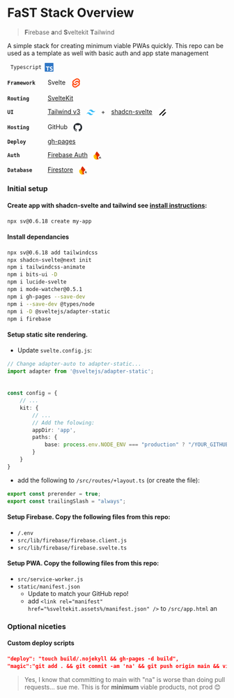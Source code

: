 # FaST Stack Overview
> **F**irebase **a**nd **S**veltekit **T**ailwind

A simple stack for creating minimum viable PWAs quickly. This repo can be used as a template as well with basic auth and app state management

 <code>&emsp;Typescript&emsp;<img align="center" src="static/svg/typescript.svg" width="20"/>&emsp;</code>

<code><strong>Framework&emsp;&emsp;</strong></code>&emsp;Svelte&emsp;<img align="center" src="static/svg/svelte.svg" width="20"/>

<code><strong>Routing&emsp;&emsp;&emsp;&emsp;</strong></code>&emsp;<a href="https://svelte.dev/docs/kit/creating-a-project">SvelteKit</a>

<code><strong>UI&emsp;&emsp;&emsp;&emsp;&emsp;&emsp;&emsp;&emsp;&emsp;</strong></code>&emsp;<a href="https://v3.tailwindcss.com/docs/installation">Tailwind v3</a>&emsp;<img align="center" src="static/svg/tailwind.svg" width="20"/>&emsp;+&emsp;<a href="https://next.shadcn-svelte.com/docs/installation/sveltekit">shadcn-svelte</a>&emsp;<img align="center" src="static/svg/shadcn.svg" width="20"/>

<code><strong>Hosting&emsp;&emsp;&emsp;&emsp;</strong></code>&emsp;GitHub&emsp;<img align="center" src="static/svg/github.svg" width="20"/>

<code><strong>Deploy&emsp;&emsp;&emsp;&emsp;&emsp;</strong></code>&emsp;<a href="https://github.com/tschaub/gh-pages">gh-pages</a>

<code><strong>Auth&emsp;&emsp;&emsp;&emsp;&emsp;&emsp;&emsp;</strong></code>&emsp;<a href="https://firebase.google.com/docs/auth">Firebase Auth</a>&emsp;<img align="center" src="static/svg/firebase-auth.svg" width="20"/>

<code><strong>Database&emsp;&emsp;&emsp;</strong></code>&emsp;<a href="https://firebase.google.com/docs/firestore/quickstart">Firestore</a>&emsp;<img align="center" src="static/svg/firebase-firestore.svg" width="20"/>





### Initial setup
#### Create app with shadcn-svelte and tailwind see [install instructions](https://next.shadcn-svelte.com/docs/installation/sveltekit):
```bash
npx sv@0.6.18 create my-app
```
#### Install dependancies
```bash
npx sv@0.6.18 add tailwindcss
npx shadcn-svelte@next init
npm i tailwindcss-animate
npm i bits-ui -D
npm i lucide-svelte
npm i mode-watcher@0.5.1
npm i gh-pages --save-dev
npm i --save-dev @types/node
npm i -D @sveltejs/adapter-static
npm i firebase
```

#### Setup static site rendering. 
 
- Update `svelte.config.js`:

```ts
// Change adapter-auto to adapter-static...
import adapter from '@sveltejs/adapter-static';


const config = {
    // ...
    kit: {
        // ...
        // Add the folowing:
        appDir: 'app',
        paths: {
            base: process.env.NODE_ENV === "production" ? "/YOUR_GITHUB_REPO" : "",
        }
    }
}
```

- add the following to `/src/routes/+layout.ts` (or create the file):

```ts
export const prerender = true;
export const trailingSlash = "always";
```

#### Setup Firebase. Copy the following files from this repo:
- `/.env`
- `src/lib/firebase/firebase.client.js`
- `src/lib/firebase/firebase.svelte.ts`
    
#### Setup PWA. Copy the following files from this repo:
- `src/service-worker.js`
- `static/manifest.json`
    - Update to match your GitHub repo!
    - add `<link rel="manifest" href="%sveltekit.assets%/manifest.json" />` to `/src/app.html` an
### Optional niceties
#### Custom deploy scripts
```json
"deploy": "touch build/.nojekyll && gh-pages -d build",
"magic":"git add . && git commit -am 'na' && git push origin main && vite build && touch build/.nojekyll && gh-pages -d build",
```

> Yes, I know that committing to main with "na" is worse than doing pull requests... sue me. This is for **minimum** viable products, not prod 😊